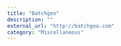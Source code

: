 ```yaml
---
title: "Batchgeo"
description: ""
external_url: "http://batchgeo.com"
category: "Miscellaneous"
---
```

